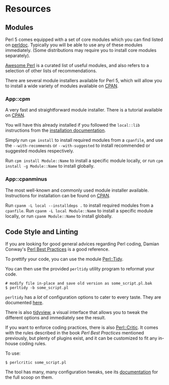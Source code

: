 # Resources

## Modules

Perl 5 comes equipped with a set of core modules which you can find
listed on [perldoc](https://perldoc.pl/modules). Typically you will be
able to use any of these modules immediately. (Some distributions may
require you to install core modules separately).

[Awesome Perl](https://github.com/hachiojipm/awesome-perl) is a curated list of
useful modules, and also refers to a selection of other lists of recommendations.

There are several module installers available for Perl 5, which will allow
you to install a wide variety of modules available on [CPAN](https://metacpan.org/).

### App::cpm
A very fast and straightforward module installer.
There is a tutorial available on [CPAN](https://metacpan.org/pod/App::cpm::Tutorial).

You will have this already installed if you followed the `local::lib`
instructions from the [installation documentation](https://exercism.org/tracks/perl5/installation).

Simply run `cpm install` to install required modules from a `cpanfile`,
and use the `--with-recommends` or `--with-suggested` to install recommended
or suggested modules respectively.

Run `cpm install Module::Name` to install a specific module locally, or
run `cpm install -g Module::Name` to install globally.

### App::cpanminus
The most well-known and commonly used module installer available.
Instructions for installation can be found on [CPAN](https://metacpan.org/pod/App::cpanminus).

Run `cpanm -L local --installdeps .` to install required modules
from a `cpanfile`.
Run `cpanm -L local Module::Name` to install a specific module
locally, or run `cpanm Module::Name` to install globally.

## Code Style and Linting

If you are looking for good general advices regarding Perl coding,
Damian Conway's [Perl Best Practices][PBP] is a good reference.

To prettify your code, you can use the module
[Perl::Tidy][PerlTidy].

You can then use the provided `perltidy` utility program
to reformat your code.

    # modify file in-place and save old version as some_script.pl.bak
    $ perltidy -b some_script.pl

`perltidy` has a *lot* of configuration options to cater to every taste. They
are documented [here][perltidyDocs].

There is also [tidyview], a visual interface that allows you to
tweak the different options and immediately see the result.

If you want to enforce coding practices, there is also
[Perl::Critic][perlcritic]. It comes with the rules described in
the book *Perl Best Practices* mentioned previously, but plenty of
plugins exist, and it can be customized to fit any in-house coding
rules.

To use:

    $ perlcritic some_script.pl

The tool has many, many configuration tweaks, see its
[documentation][perlcriticdocs] for the full scoop on them.


[PBP]:            http://shop.oreilly.com/product/9780596001735.do
[PerlTidy]:       https://metacpan.org/release/Perl-Tidy
[cpanminus]:      http://search.cpan.org/~miyagawa/App-cpanminus-1.7042
[perltidyDocs]:   https://metacpan.org/dist/Perl-Tidy/view/bin/perltidy
[tidyview]:       https://sourceforge.net/projects/tidyview/
[perlcritic]:     https://metacpan.org/release/Perl-Critic
[perlcriticdocs]: https://metacpan.org/pod/distribution/Perl-Critic/bin/perlcritic
